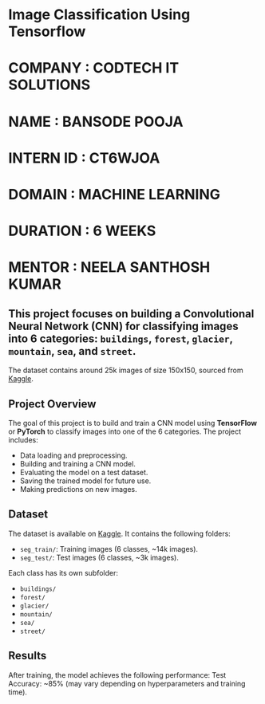 # Image Classification Using Tensorflow
# COMPANY : CODTECH IT SOLUTIONS
# NAME : BANSODE POOJA
# INTERN ID : CT6WJOA
# DOMAIN : MACHINE LEARNING
# DURATION : 6 WEEKS
# MENTOR : NEELA SANTHOSH KUMAR

## This project focuses on building a **Convolutional Neural Network (CNN)** for classifying images into 6 categories: `buildings`, `forest`, `glacier`, `mountain`, `sea`, and `street`. 
The dataset contains around 25k images of size 150x150, sourced from [Kaggle](https://www.kaggle.com/datasets/puneet6060/intel-image-classification).

## Project Overview
The goal of this project is to build and train a CNN model using **TensorFlow** or **PyTorch** to classify images into one of the 6 categories. The project includes:
- Data loading and preprocessing.
- Building and training a CNN model.
- Evaluating the model on a test dataset.
- Saving the trained model for future use.
- Making predictions on new images.

## Dataset
The dataset is available on [Kaggle](https://www.kaggle.com/datasets/puneet6060/intel-image-classification). It contains the following folders:
- `seg_train/`: Training images (6 classes, ~14k images).
- `seg_test/`: Test images (6 classes, ~3k images).

Each class has its own subfolder:
- `buildings/`
- `forest/`
- `glacier/`
- `mountain/`
- `sea/`
- `street/`

## Results
After training, the model achieves the following performance:
Test Accuracy: ~85% (may vary depending on hyperparameters and training time).
